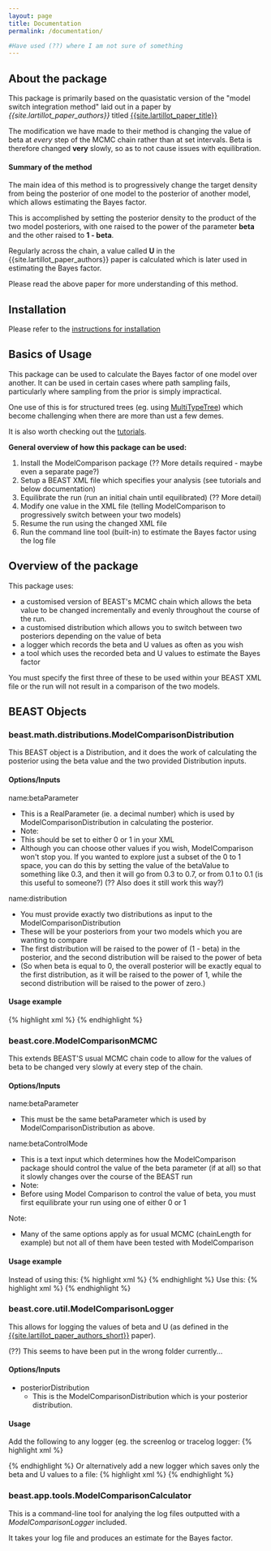 ```yaml
---
layout: page
title: Documentation
permalink: /documentation/

#Have used (??) where I am not sure of something
---
```

## About the package

This package is primarily based on the quasistatic version of the "model switch integration method" laid out in a paper by *{{site.lartillot_paper_authors}}* titled [{{site.lartillot_paper_title}}]({{site.lartillot_paper_link}})

The modification we have made to their method is changing the value of beta at *every* step of the MCMC chain rather than at set intervals. Beta is therefore changed **very** slowly, so as to not cause issues with equilibration.

<h4>Summary of the method</h4>
The main idea of this method is to progressively change the target density from being the posterior of one model to the posterior of another model, which allows estimating the Bayes factor.

This is accomplished by setting the posterior density to the product of the two model posteriors, with one raised to the power of the parameter **beta** and the other raised to **1 - beta**.

Regularly across the chain, a value called **U** in the {{site.lartillot_paper_authors}} paper is calculated which is later used in estimating the Bayes factor.

Please read the above paper for more understanding of this method.

## Installation

Please refer to the [instructions for installation]({{site.baseurl}}/installation/)

## Basics of Usage

This package can be used to calculate the Bayes factor of one model over another.
It can be used in certain cases where path sampling fails, particularly where sampling from the prior is simply impractical.

One use of this is for structured trees (eg. using [MultiTypeTree](https://tgvaughan.github.io/MultiTypeTree/)) which become challenging when there are more than ust a few demes.

It is also worth checking out the [tutorials](/tutorials/).

**General overview of how this package can be used:**

1. Install the ModelComparison package (?? More details required - maybe even a separate page?)
2. Setup a BEAST XML file which specifies your analysis (see tutorials and below documentation)
3. Equilibrate the run (run an initial chain until equilibrated) (?? More detail)
4. Modify one value in the XML file (telling ModelComparison to progressively switch between your two models)
5. Resume the run using the changed XML file 
6. Run the command line tool (built-in) to estimate the Bayes factor using the log file

## Overview of the package

This package uses:

- a customised version of BEAST's MCMC chain which allows the beta value to be changed incrementally and evenly throughout the course of the run.
- a customised distribution which allows you to switch between two posteriors depending on the value of beta
- a logger which records the beta and U values as often as you wish
- a tool which uses the recorded beta and U values to estimate the Bayes factor

You must specify the first three of these to be used within your BEAST XML file or the run will not result in a comparison of the two models.

## BEAST Objects
<div class="beast_object">
<h3><span class='class_path'>beast.math.distributions.</span><span class="class_name">ModelComparisonDistribution</span></h3>

This BEAST object is a Distribution, and it does the work of calculating the posterior using the beta value and the two provided Distribution inputs.

<h4>Options/Inputs</h4>
<span class="member_name_precursor">name:</span><span class="member_name">betaParameter</span>
<ul>
<li>This is a RealParameter (ie. a decimal number) which is used by ModelComparisonDistribution in calculating the posterior. </li>
<li>Note:</li>
<li>This should be set to either 0 or 1 in your XML</li>
<li>Although you can choose other values if you wish, ModelComparison won't stop you. If you wanted to explore just a subset of the 0 to 1 space, you can do this by setting the value of the betaValue to something like 0.3, and then it will go from 0.3 to 0.7, or from 0.1 to 0.1 (is this useful to someone?) (?? Also does it still work this way?)</li>
</ul>


<span class="member_name_precursor">name:</span><span class="member_name">distribution</span>
<ul>
<li>You must provide exactly two distributions as input to the ModelComparisonDistribution</li>
<li>These will be your posteriors from your two models which you are wanting to compare</li>
<li>The first distribution will be raised to the power of (1 - beta) in the posterior, and the second distribution will be raised to the power of beta</li>
<li>(So when beta is equal to 0, the overall posterior will be exactly equal to the first distribution, as it will be raised to the power of 1, while the second distribution will be raised to the power of zero.)</li>
</ul>


<h4>Usage example</h4>
{% highlight xml %}
<distribution
id="posterior"
spec="beast.math.distributions.ModelComparisonDistribution" 
betaParameter="@myBetaParameter">
	<distribution id="posterior_for_first_model"/>
	<distribution id="posterior_for_second_model"/>
</distribution>
{% endhighlight %}



</div>
<div class="beast_object">
<h3><span class='class_path'>beast.core.</span><span class="class_name">ModelComparisonMCMC</span></h3>

This extends BEAST'S usual MCMC chain code to allow for the values of beta to be changed very slowly at every step of the chain.

<h4>Options/Inputs</h4>
<span class="member_name_precursor">name:</span><span class="member_name">betaParameter</span>
<ul>
<li>This must be the same betaParameter which is used by ModelComparisonDistribution as above.</li>
</ul>

<span class="member_name_precursor">name:</span><span class="member_name">betaControlMode</span>
<ul>
<li>This is a text input which determines how the ModelComparison package should control the value of the beta parameter (if at all) so that it slowly changes over the course of the BEAST run</li>
<li>Note:</li>
<li>Before using Model Comparison to control the value of beta, you must first equilibrate your run using one of either 0 or 1</li>
</ul>

Note:<br/>
<ul><li>Many of the same options apply as for usual MCMC (chainLength for example) but not all of them have been tested with ModelComparison</li></ul>

<h4>Usage example</h4>
Instead of using this:
{% highlight xml %}
<run chainLength="20000000" id="mcmc"
spec="beast.core.MCMC">
{% endhighlight %}
Use this:
{% highlight xml %}
<run chainLength="20000000" id="mcmc"
spec="beast.core.ModelComparisonMCMC"
betaParameter="@myBetaParameter">
{% endhighlight %}



</div>
<div class="beast_object">
<h3><span class='class_path'>beast.core.util.</span><span class="class_name">ModelComparisonLogger</span></h3>

This allows for logging the values of beta and U (as defined in the [{{site.lartillot_paper_authors_short}}]({{site.lartillot_paper_link}}) paper).

(??) This seems to have been put in the wrong folder currently...

#### Options/Inputs
- posteriorDistribution
  - This is the ModelComparisonDistribution which is your posterior distribution.

#### Usage


Add the following to any logger (eg. the screenlog or tracelog logger:
{% highlight xml %}
<log spec="util.ModelComparisonLogger" posteriorDistribution="@posterior"/>
<!-- @posterior here means that our posterior object has the id "posterior" -->
{% endhighlight %}
Or alternatively add a new logger which saves only the beta and U values to a file:
{% highlight xml %}
<logger fileName="$(filebase)_beta_U.log" id="betaAndUValueLogger" logEvery="500">
	<log spec="util.ModelComparisonLogger" posteriorDistribution="@posterior"/>
	<!-- Here we have used $(filebase) in the filename - BEAST will replace that part with the filename of your XML file (without the .xml extension) -->
</logger>
{% endhighlight %}

</div>
<div class="beast_object">
<h3><span class='class_path'>beast.app.tools.</span><span class="class_name">ModelComparisonCalculator</span></h3>

<p/>This is a command-line tool for analying the log files outputted with a <i>ModelComparisonLogger</i> included.

<p/>It takes your log file and produces an estimate for the Bayes factor.

</div>



